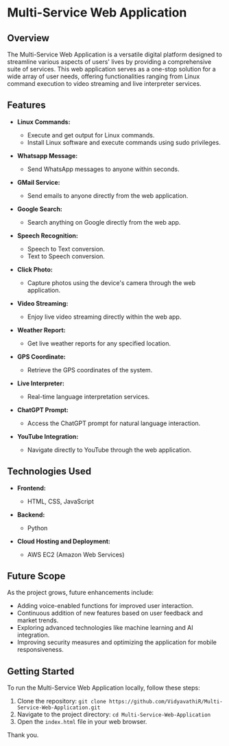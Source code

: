 # Multi-Service Web Application

## Overview

The Multi-Service Web Application is a versatile digital platform designed to streamline various aspects of users' lives by providing a comprehensive suite of services. This web application serves as a one-stop solution for a wide array of user needs, offering functionalities ranging from Linux command execution to video streaming and live interpreter services.

## Features

- **Linux Commands:**
  - Execute and get output for Linux commands.
  - Install Linux software and execute commands using sudo privileges.

- **Whatsapp Message:**
  - Send WhatsApp messages to anyone within seconds.

- **GMail Service:**
  - Send emails to anyone directly from the web application.

- **Google Search:**
  - Search anything on Google directly from the web app.

- **Speech Recognition:**
  - Speech to Text conversion.
  - Text to Speech conversion.

- **Click Photo:**
  - Capture photos using the device's camera through the web application.

- **Video Streaming:**
  - Enjoy live video streaming directly within the web app.

- **Weather Report:**
  - Get live weather reports for any specified location.

- **GPS Coordinate:**
  - Retrieve the GPS coordinates of the system.

- **Live Interpreter:**
  - Real-time language interpretation services.

- **ChatGPT Prompt:**
  - Access the ChatGPT prompt for natural language interaction.

- **YouTube Integration:**
  - Navigate directly to YouTube through the web application.

## Technologies Used

- **Frontend:**
  - HTML, CSS, JavaScript

- **Backend:**
  - Python

- **Cloud Hosting and Deployment:**
  - AWS EC2 (Amazon Web Services)

## Future Scope

As the project grows, future enhancements include:

- Adding voice-enabled functions for improved user interaction.
- Continuous addition of new features based on user feedback and market trends.
- Exploring advanced technologies like machine learning and AI integration.
- Improving security measures and optimizing the application for mobile responsiveness.

## Getting Started

To run the Multi-Service Web Application locally, follow these steps:

1. Clone the repository: `git clone https://github.com/VidyavathiR/Multi-Service-Web-Application.git`
2. Navigate to the project directory: `cd Multi-Service-Web-Application`
3. Open the `index.html` file in your web browser.


Thank you.


